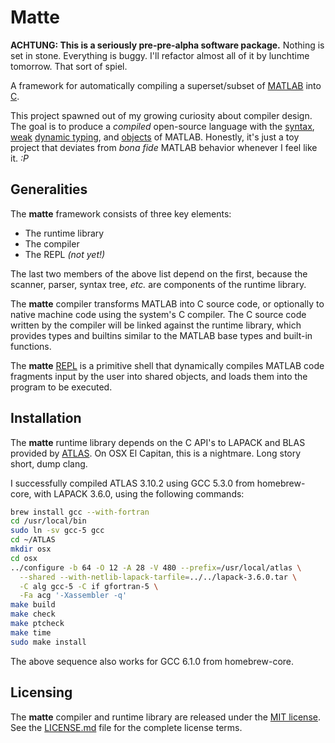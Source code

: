 
# Matte

**ACHTUNG: This is a seriously pre-pre-alpha software package.** Nothing
is set in stone. Everything is buggy. I'll refactor almost all of it by
lunchtime tomorrow. That sort of spiel.

A framework for automatically compiling a superset/subset of
[MATLAB](https://en.wikipedia.org/wiki/MATLAB) into 
[C](https://en.wikipedia.org/wiki/C_%28programming_language%29).

This project spawned out of my growing curiosity about compiler design.
The goal is to produce a *compiled* open-source language with the
[syntax](https://en.wikipedia.org/wiki/Syntax_%29programming_languages%29),
[weak](https://en.wikipedia.org/wiki/Strong_and_weak_typing)
[dynamic typing](https://en.wikipedia.org/wiki/Type_system), and
[objects](https://en.wikipedia.org/wiki/Object-oriented_programming)
of MATLAB. Honestly, it's just a toy project that deviates from *bona fide*
MATLAB behavior whenever I feel like it. *:P*

## Generalities

The **matte** framework consists of three key elements:

 * The runtime library
 * The compiler
 * The REPL *(not yet!)*

The last two members of the above list depend on the first, because the
scanner, parser, syntax tree, *etc.* are components of the runtime
library.

The **matte** compiler transforms MATLAB into C source code,
or optionally to native machine code using the system's C compiler.
The C source code written by the compiler will be linked against the
runtime library, which provides types and builtins similar to the
MATLAB base types and built-in functions.

The **matte** [REPL](https://en.wikipedia.org/wiki/Read–eval–print_loop)
is a primitive shell that dynamically compiles MATLAB code fragments
input by the user into shared objects, and loads them into the program
to be executed.

## Installation

The **matte** runtime library depends on the C API's to LAPACK and BLAS
provided by [ATLAS](http://math-atlas.sourceforge.net). On OSX El Capitan,
this is a nightmare. Long story short, dump clang.

I successfully compiled ATLAS 3.10.2 using GCC 5.3.0 from homebrew-core,
with LAPACK 3.6.0, using the following commands:

```bash
brew install gcc --with-fortran
cd /usr/local/bin
sudo ln -sv gcc-5 gcc
cd ~/ATLAS
mkdir osx
cd osx
../configure -b 64 -O 12 -A 28 -V 480 --prefix=/usr/local/atlas \
  --shared --with-netlib-lapack-tarfile=../../lapack-3.6.0.tar \
  -C alg gcc-5 -C if gfortran-5 \
  -Fa acg '-Xassembler -q'
make build
make check
make ptcheck
make time
sudo make install
```

The above sequence also works for GCC 6.1.0 from homebrew-core.

## Licensing

The **matte** compiler and runtime library are released under the
[MIT license](https://opensource.org/licenses/MIT). See the
[LICENSE.md](LICENSE.md) file for the complete license terms.

